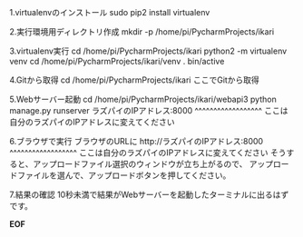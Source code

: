 1.virtualenvのインストール
sudo pip2 install virtualenv

2.実行環境用ディレクトリ作成
mkdir -p /home/pi/PycharmProjects/ikari

3.virtualenv実行
cd /home/pi/PycharmProjects/ikari
python2 -m virtualenv venv
cd /home/pi/PycharmProjects/ikari/venv
. bin/active

4.Gitから取得
cd /home/pi/PycharmProjects/ikari
ここでGitから取得

5.Webサーバー起動
cd /home/pi/PycharmProjects/ikari/webapi3
python manage.py runserver ラズパイのIPアドレス:8000
                           ^^^^^^^^^^^^^^^^^^
                           ここは自分のラズパイのIPアドレスに変えてください

6.ブラウザで実行
ブラウザのURLに
http://ラズパイのIPアドレス:8000
       ^^^^^^^^^^^^^^^^^^
       ここは自分のラズパイのIPアドレスに変えてください
そうすると、アップロードファイル選択のウィンドウが立ち上がるので、
アップロードファイルを選んで、アップロードボタンを押してください。

7.結果の確認
10秒未満で結果がWebサーバーを起動したターミナルに出るはずです。

__EOF__
